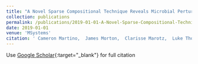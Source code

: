 ```yaml
---
title: "A Novel Sparse Compositional Technique Reveals Microbial Perturbations"
collection: publications
permalink: /publications/2019-01-01-A-Novel-Sparse-Compositional-Technique-Reveals-Microbial-Perturbations
date: 2019-01-01
venue: 'MSystems'
citation: ' Cameron Martino,  James Morton,  Clarisse Marotz,  Luke Thompson,  Anupriya Tripathi,  Rob Knight,  Karsten Zengler, &quot;A Novel Sparse Compositional Technique Reveals Microbial Perturbations.&quot; MSystems, 2019.'
---
```

Use [Google Scholar](https://scholar.google.com/scholar?q=A+Novel+Sparse+Compositional+Technique+Reveals+Microbial+Perturbations){:target="_blank"} for full citation